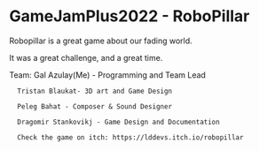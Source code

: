# GameJamPlus2022 - RoboPillar
Robopillar is a great game about our fading world.

It was a great challenge, and a great time.

Team: Gal Azulay(Me) - Programming and Team Lead

      Tristan Blaukat- 3D art and Game Design
      
      Peleg Bahat - Composer & Sound Designer
      
      Dragomir Stankovikj - Game Design and Documentation
      
      Check the game on itch: https://lddevs.itch.io/robopillar
